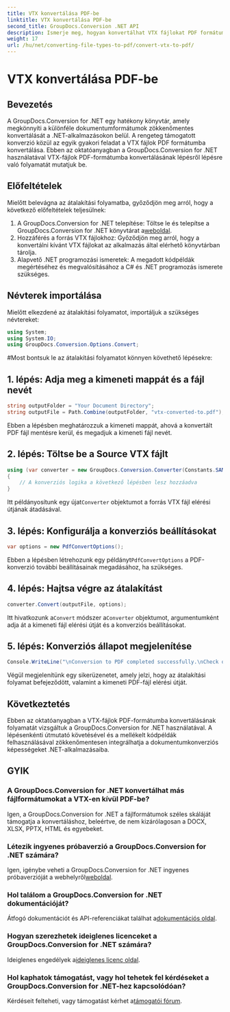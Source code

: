 ```yaml
---
title: VTX konvertálása PDF-be
linktitle: VTX konvertálása PDF-be
second_title: GroupDocs.Conversion .NET API
description: Ismerje meg, hogyan konvertálhat VTX fájlokat PDF formátumba a GroupDocs.Conversion for .NET segítségével. Lépésről lépésre útmutató kódpéldákkal a zökkenőmentes integráció érdekében.
weight: 17
url: /hu/net/converting-file-types-to-pdf/convert-vtx-to-pdf/
---
```


# VTX konvertálása PDF-be

## Bevezetés
A GroupDocs.Conversion for .NET egy hatékony könyvtár, amely megkönnyíti a különféle dokumentumformátumok zökkenőmentes konvertálását a .NET-alkalmazásokon belül. A rengeteg támogatott konverzió közül az egyik gyakori feladat a VTX fájlok PDF formátumba konvertálása. Ebben az oktatóanyagban a GroupDocs.Conversion for .NET használatával VTX-fájlok PDF-formátumba konvertálásának lépésről lépésre való folyamatát mutatjuk be.
## Előfeltételek
Mielőtt belevágna az átalakítási folyamatba, győződjön meg arról, hogy a következő előfeltételek teljesülnek:
1.  A GroupDocs.Conversion for .NET telepítése: Töltse le és telepítse a GroupDocs.Conversion for .NET könyvtárat a[weboldal](https://releases.groupdocs.com/conversion/net/).
2. Hozzáférés a forrás VTX fájlokhoz: Győződjön meg arról, hogy a konvertálni kívánt VTX fájlokat az alkalmazás által elérhető könyvtárban tárolja.
3. Alapvető .NET programozási ismeretek: A megadott kódpéldák megértéséhez és megvalósításához a C# és .NET programozás ismerete szükséges.

## Névterek importálása
Mielőtt elkezdené az átalakítási folyamatot, importáljuk a szükséges névtereket:
```csharp
using System;
using System.IO;
using GroupDocs.Conversion.Options.Convert;
```
#Most bontsuk le az átalakítási folyamatot könnyen követhető lépésekre:
## 1. lépés: Adja meg a kimeneti mappát és a fájl nevét
```csharp
string outputFolder = "Your Document Directory";
string outputFile = Path.Combine(outputFolder, "vtx-converted-to.pdf");
```
Ebben a lépésben meghatározzuk a kimeneti mappát, ahová a konvertált PDF fájl mentésre kerül, és megadjuk a kimeneti fájl nevét.
## 2. lépés: Töltse be a Source VTX fájlt
```csharp
using (var converter = new GroupDocs.Conversion.Converter(Constants.SAMPLE_VTX))
{
    // A konverziós logika a következő lépésben lesz hozzáadva
}
```
 Itt példányosítunk egy újat`Converter` objektumot a forrás VTX fájl elérési útjának átadásával.
## 3. lépés: Konfigurálja a konverziós beállításokat
```csharp
var options = new PdfConvertOptions();
```
 Ebben a lépésben létrehozunk egy példányt`PdfConvertOptions` a PDF-konverzió további beállításainak megadásához, ha szükséges.
## 4. lépés: Hajtsa végre az átalakítást
```csharp
converter.Convert(outputFile, options);
```
 Itt hivatkozunk a`Convert` módszer a`Converter` objektumot, argumentumként adja át a kimeneti fájl elérési útját és a konverziós beállításokat.
## 5. lépés: Konverziós állapot megjelenítése
```csharp
Console.WriteLine("\nConversion to PDF completed successfully.\nCheck output in {0}", outputFolder);
```
Végül megjelenítünk egy sikerüzenetet, amely jelzi, hogy az átalakítási folyamat befejeződött, valamint a kimeneti PDF-fájl elérési útját.

## Következtetés
Ebben az oktatóanyagban a VTX-fájlok PDF-formátumba konvertálásának folyamatát vizsgáltuk a GroupDocs.Conversion for .NET használatával. A lépésenkénti útmutató követésével és a mellékelt kódpéldák felhasználásával zökkenőmentesen integrálhatja a dokumentumkonverziós képességeket .NET-alkalmazásaiba.
## GYIK
### A GroupDocs.Conversion for .NET konvertálhat más fájlformátumokat a VTX-en kívül PDF-be?
Igen, a GroupDocs.Conversion for .NET a fájlformátumok széles skáláját támogatja a konvertáláshoz, beleértve, de nem kizárólagosan a DOCX, XLSX, PPTX, HTML és egyebeket.
### Létezik ingyenes próbaverzió a GroupDocs.Conversion for .NET számára?
 Igen, igénybe veheti a GroupDocs.Conversion for .NET ingyenes próbaverzióját a webhelyről[weboldal](https://releases.groupdocs.com/).
### Hol találom a GroupDocs.Conversion for .NET dokumentációját?
 Átfogó dokumentációt és API-referenciákat találhat a[dokumentációs oldal](https://tutorials.groupdocs.com/conversion/net/).
### Hogyan szerezhetek ideiglenes licenceket a GroupDocs.Conversion for .NET számára?
 Ideiglenes engedélyek a[ideiglenes licenc oldal](https://purchase.groupdocs.com/temporary-license/).
### Hol kaphatok támogatást, vagy hol tehetek fel kérdéseket a GroupDocs.Conversion for .NET-hez kapcsolódóan?
Kérdéseit felteheti, vagy támogatást kérhet a[támogatói fórum](https://forum.groupdocs.com/c/conversion/11).